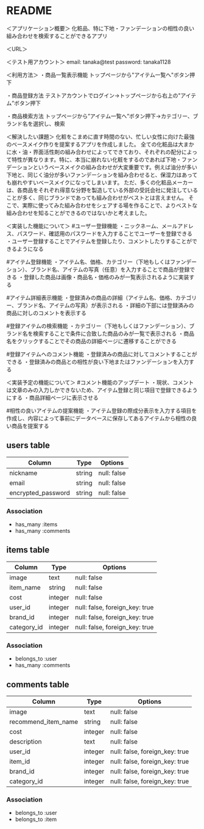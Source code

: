 # README
＜アプリケーション概要＞
化粧品、特に下地・ファンデーションの相性の良い組み合わせを検索することができるアプリ


＜URL＞


＜テスト用アカウント＞
email: tanaka@test
password: tanaka1128


＜利用方法＞
・商品一覧表示機能
トップページから"アイテム一覧へ"ボタン押下

・商品登録方法
テストアカウントでログイン→トップページから右上の"アイテム”ボタン押下

・商品検索方法
トップページから”アイテム一覧へ”ボタン押下→カテゴリー、ブランド名を選択し、検索



＜解決したい課題＞
化粧をこまめに直す時間のない、忙しい女性に向けた最強のベースメイク作りを提案するアプリを作成しました。
全ての化粧品は大まかに水・油・界面活性剤の組み合わせによってできており、それぞれの配分によって特性が異なります。特に、本当に崩れない化粧をするのであれば下地・ファンデーションというベースメイクの組み合わせが大変重要です。例えば油分が多い下地と、同じく油分が多いファンデーションを組み合わせると、保湿力はあっても崩れやすいベースメイクになってしまいます。
ただ、多くの化粧品メーカーは、各商品をそれぞれ得意な分野を製造している外部の受託会社に発注していることが多く、同じブランドであっても組み合わせがベストとは言えません。
そこで、実際に使ってみた組み合わせをシェアする場を作ることで、よりベストな組み合わせを知ることができるのではないかと考えました。



＜実装した機能について＞
#ユーザー登録機能
・ニックネーム、メールアドレス、パスワード、確認用のパスワードを入力することでユーザーを登録できる
・ユーザー登録することでアイテムを登録したり、コメントしたりすることができるようになる

#アイテム登録機能
・アイテム名、価格、カテゴリー（下地もしくはファンデーション）、ブランド名、アイテムの写真（任意）を入力することで商品が登録できる
・登録した商品は画像・商品名・価格のみが一覧表示されるように実装する

#アイテム詳細表示機能
・登録済みの商品の詳細（アイテム名、価格、カテゴリー、ブランド名、アイテムの写真）が表示される
・詳細の下部には登録済みの商品に対しのコメントを表示する

#登録アイテムの検索機能
・カテゴリー（下地もしくはファンデーション）、ブランド名を検索することで条件に合致した商品のみが一覧で表示される
・商品名をクリックすることでその商品の詳細ページに遷移することができる

#登録アイテムへのコメント機能
・登録済みの商品に対してコメントすることができる
・登録済みの商品との相性が良い下地またはファンデーションを入力する



＜実装予定の機能について＞
#コメント機能のアップデート
・現状、コメントは文章のみの入力しかできないため、アイテム登録と同じ項目で登録できるようにする
・商品詳細ページに表示させる

#相性の良いアイテムの提案機能
・アイテム登録の際成分表示を入力する項目を作成し、内容によって事前にデータベースに保存してあるアイテムから相性の良い商品を提案する





## users table

| Column                | Type    | Options     |
| --------------------- | ------- | ----------- |
| nickname              | string  | null: false |
| email                 | string  | null: false |
| encrypted_password    | string  | null: false |

### Association
- has_many :items
- has_many :comments


## items table

| Column                | Type    | Options     |
| --------------------- | ------- | ----------- |
| image                 | text    | null: false |
| item_name             | string  | null: false |
| cost                  | integer | null: false |
| user_id               | integer | null: false, foreign_key: true |
| brand_id              | integer | null: false, foreign_key: true |
| category_id           | integer | null: false, foreign_key: true |


### Association
- belongs_to :user
- has_many :comments


## comments table

| Column               | Type    | Options     |
| ---------------      | ------- | ----------- |
| image                | text    | null: false |
| recommend_item_name  | string  | null: false |
| cost                 | integer | null: false |
| description          | text    | null: false |
| user_id              | integer | null: false, foreign_key: true |
| item_id              | integer | null: false, foreign_key: true |
| brand_id             | integer | null: false, foreign_key: true |
| category_id          | integer | null: false, foreign_key: true |


### Association
- belongs_to :user
- belongs_to :item

